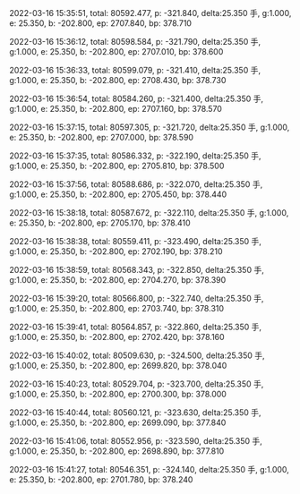 2022-03-16 15:35:51, total: 80592.477, p: -321.840, delta:25.350 手, g:1.000, e: 25.350, b: -202.800, ep: 2707.840, bp: 378.710

2022-03-16 15:36:12, total: 80598.584, p: -321.790, delta:25.350 手, g:1.000, e: 25.350, b: -202.800, ep: 2707.010, bp: 378.600

2022-03-16 15:36:33, total: 80599.079, p: -321.410, delta:25.350 手, g:1.000, e: 25.350, b: -202.800, ep: 2708.430, bp: 378.730

2022-03-16 15:36:54, total: 80584.260, p: -321.400, delta:25.350 手, g:1.000, e: 25.350, b: -202.800, ep: 2707.160, bp: 378.570

2022-03-16 15:37:15, total: 80597.305, p: -321.720, delta:25.350 手, g:1.000, e: 25.350, b: -202.800, ep: 2707.000, bp: 378.590

2022-03-16 15:37:35, total: 80586.332, p: -322.190, delta:25.350 手, g:1.000, e: 25.350, b: -202.800, ep: 2705.810, bp: 378.500

2022-03-16 15:37:56, total: 80588.686, p: -322.070, delta:25.350 手, g:1.000, e: 25.350, b: -202.800, ep: 2705.450, bp: 378.440

2022-03-16 15:38:18, total: 80587.672, p: -322.110, delta:25.350 手, g:1.000, e: 25.350, b: -202.800, ep: 2705.170, bp: 378.410

2022-03-16 15:38:38, total: 80559.411, p: -323.490, delta:25.350 手, g:1.000, e: 25.350, b: -202.800, ep: 2702.190, bp: 378.210

2022-03-16 15:38:59, total: 80568.343, p: -322.850, delta:25.350 手, g:1.000, e: 25.350, b: -202.800, ep: 2704.270, bp: 378.390

2022-03-16 15:39:20, total: 80566.800, p: -322.740, delta:25.350 手, g:1.000, e: 25.350, b: -202.800, ep: 2703.740, bp: 378.310

2022-03-16 15:39:41, total: 80564.857, p: -322.860, delta:25.350 手, g:1.000, e: 25.350, b: -202.800, ep: 2702.420, bp: 378.160

2022-03-16 15:40:02, total: 80509.630, p: -324.500, delta:25.350 手, g:1.000, e: 25.350, b: -202.800, ep: 2699.820, bp: 378.040

2022-03-16 15:40:23, total: 80529.704, p: -323.700, delta:25.350 手, g:1.000, e: 25.350, b: -202.800, ep: 2700.300, bp: 378.000

2022-03-16 15:40:44, total: 80560.121, p: -323.630, delta:25.350 手, g:1.000, e: 25.350, b: -202.800, ep: 2699.090, bp: 377.840

2022-03-16 15:41:06, total: 80552.956, p: -323.590, delta:25.350 手, g:1.000, e: 25.350, b: -202.800, ep: 2698.890, bp: 377.810

2022-03-16 15:41:27, total: 80546.351, p: -324.140, delta:25.350 手, g:1.000, e: 25.350, b: -202.800, ep: 2701.780, bp: 378.240